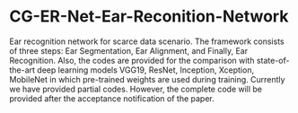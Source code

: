 # CG-ER-Net-Ear-Reconition-Network

Ear recognition network for scarce data scenario. The framework consists of three steps: Ear Segmentation, Ear Alignment, and Finally, Ear Recognition. Also, the codes are provided for the comparison with state-of-the-art deep learning models VGG19, ResNet, Inception, Xception, MobileNet in which pre-trained weights are used during training.
Currently we have provided partial codes. However, the complete code will be provided after the acceptance notification of the paper.
